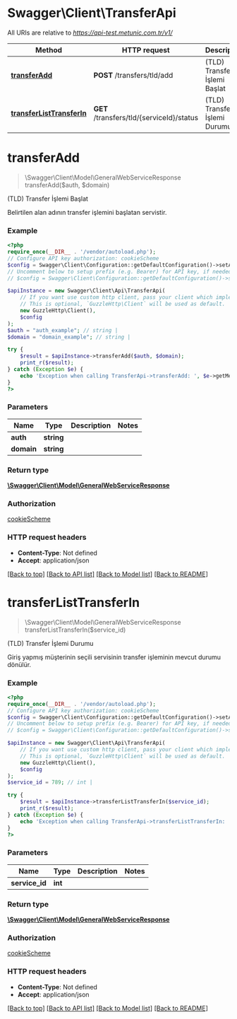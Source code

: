 # Swagger\Client\TransferApi

All URIs are relative to *https://api-test.metunic.com.tr/v1/*

Method | HTTP request | Description
------------- | ------------- | -------------
[**transferAdd**](TransferApi.md#transferadd) | **POST** /transfers/tld/add | (TLD) Transfer İşlemi Başlat
[**transferListTransferIn**](TransferApi.md#transferlisttransferin) | **GET** /transfers/tld/{serviceId}/status | (TLD) Transfer İşlemi Durumu

# **transferAdd**
> \Swagger\Client\Model\GeneralWebServiceResponse transferAdd($auth, $domain)

(TLD) Transfer İşlemi Başlat

Belirtilen alan adının transfer işlemini başlatan servistir.

### Example
```php
<?php
require_once(__DIR__ . '/vendor/autoload.php');
// Configure API key authorization: cookieScheme
$config = Swagger\Client\Configuration::getDefaultConfiguration()->setApiKey('Cookie', 'YOUR_API_KEY');
// Uncomment below to setup prefix (e.g. Bearer) for API key, if needed
// $config = Swagger\Client\Configuration::getDefaultConfiguration()->setApiKeyPrefix('Cookie', 'Bearer');

$apiInstance = new Swagger\Client\Api\TransferApi(
    // If you want use custom http client, pass your client which implements `GuzzleHttp\ClientInterface`.
    // This is optional, `GuzzleHttp\Client` will be used as default.
    new GuzzleHttp\Client(),
    $config
);
$auth = "auth_example"; // string | 
$domain = "domain_example"; // string | 

try {
    $result = $apiInstance->transferAdd($auth, $domain);
    print_r($result);
} catch (Exception $e) {
    echo 'Exception when calling TransferApi->transferAdd: ', $e->getMessage(), PHP_EOL;
}
?>
```

### Parameters

Name | Type | Description  | Notes
------------- | ------------- | ------------- | -------------
 **auth** | **string**|  |
 **domain** | **string**|  |

### Return type

[**\Swagger\Client\Model\GeneralWebServiceResponse**](../Model/GeneralWebServiceResponse.md)

### Authorization

[cookieScheme](../../README.md#cookieScheme)

### HTTP request headers

 - **Content-Type**: Not defined
 - **Accept**: application/json

[[Back to top]](#) [[Back to API list]](../../README.md#documentation-for-api-endpoints) [[Back to Model list]](../../README.md#documentation-for-models) [[Back to README]](../../README.md)

# **transferListTransferIn**
> \Swagger\Client\Model\GeneralWebServiceResponse transferListTransferIn($service_id)

(TLD) Transfer İşlemi Durumu

Giriş yapmış müşterinin seçili servisinin transfer işleminin mevcut durumu dönülür.

### Example
```php
<?php
require_once(__DIR__ . '/vendor/autoload.php');
// Configure API key authorization: cookieScheme
$config = Swagger\Client\Configuration::getDefaultConfiguration()->setApiKey('Cookie', 'YOUR_API_KEY');
// Uncomment below to setup prefix (e.g. Bearer) for API key, if needed
// $config = Swagger\Client\Configuration::getDefaultConfiguration()->setApiKeyPrefix('Cookie', 'Bearer');

$apiInstance = new Swagger\Client\Api\TransferApi(
    // If you want use custom http client, pass your client which implements `GuzzleHttp\ClientInterface`.
    // This is optional, `GuzzleHttp\Client` will be used as default.
    new GuzzleHttp\Client(),
    $config
);
$service_id = 789; // int | 

try {
    $result = $apiInstance->transferListTransferIn($service_id);
    print_r($result);
} catch (Exception $e) {
    echo 'Exception when calling TransferApi->transferListTransferIn: ', $e->getMessage(), PHP_EOL;
}
?>
```

### Parameters

Name | Type | Description  | Notes
------------- | ------------- | ------------- | -------------
 **service_id** | **int**|  |

### Return type

[**\Swagger\Client\Model\GeneralWebServiceResponse**](../Model/GeneralWebServiceResponse.md)

### Authorization

[cookieScheme](../../README.md#cookieScheme)

### HTTP request headers

 - **Content-Type**: Not defined
 - **Accept**: application/json

[[Back to top]](#) [[Back to API list]](../../README.md#documentation-for-api-endpoints) [[Back to Model list]](../../README.md#documentation-for-models) [[Back to README]](../../README.md)

